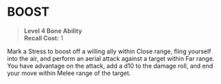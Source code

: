 # BOOST

> **Level 4 Bone Ability**  
> **Recall Cost:** 1

Mark a Stress to boost off a willing ally within Close range, fling yourself into the air, and perform an aerial attack against a target within Far range. You have advantage on the attack, add a d10 to the damage roll, and end your move within Melee range of the target.
